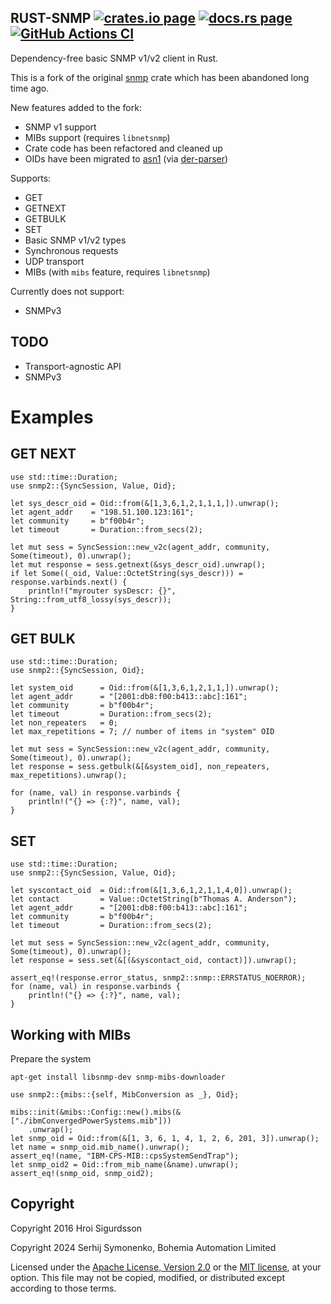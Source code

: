 <h2>
  RUST-SNMP
  <a href="https://crates.io/crates/snmp2"><img alt="crates.io page" src="https://img.shields.io/crates/v/snmp2.svg"></img></a>
  <a href="https://docs.rs/snmp2"><img alt="docs.rs page" src="https://docs.rs/snmp2/badge.svg"></img></a>
  <a href="https://github.com/roboplc/snmp2/actions/workflows/ci.yml">
    <img alt="GitHub Actions CI" src="https://github.com/roboplc/snmp2/actions/workflows/ci.yml/badge.svg"></img>
  </a>
</h2>

Dependency-free basic SNMP v1/v2 client in Rust.

This is a fork of the original [snmp](https://crates.io/crates/snmp) crate
which has been abandoned long time ago.

New features added to the fork:

- SNMP v1 support
- MIBs support (requires `libnetsnmp`)
- Crate code has been refactored and cleaned up
- OIDs have been migrated to
  [asn1](https://docs.rs/asn1-rs/latest/asn1_rs/struct.Oid.html) (via
  [der-parser](https://docs.rs/der-parser))

Supports:

- GET
- GETNEXT
- GETBULK
- SET
- Basic SNMP v1/v2 types
- Synchronous requests
- UDP transport
- MIBs (with `mibs` feature, requires `libnetsnmp`)

Currently does not support:

- SNMPv3

## TODO

- Transport-agnostic API
- SNMPv3


# Examples

## GET NEXT

```no_run
use std::time::Duration;
use snmp2::{SyncSession, Value, Oid};

let sys_descr_oid = Oid::from(&[1,3,6,1,2,1,1,1,]).unwrap();
let agent_addr    = "198.51.100.123:161";
let community     = b"f00b4r";
let timeout       = Duration::from_secs(2);

let mut sess = SyncSession::new_v2c(agent_addr, community, Some(timeout), 0).unwrap();
let mut response = sess.getnext(&sys_descr_oid).unwrap();
if let Some((_oid, Value::OctetString(sys_descr))) = response.varbinds.next() {
    println!("myrouter sysDescr: {}", String::from_utf8_lossy(sys_descr));
}
```

## GET BULK

```rust,no_run
use std::time::Duration;
use snmp2::{SyncSession, Oid};

let system_oid      = Oid::from(&[1,3,6,1,2,1,1,]).unwrap();
let agent_addr      = "[2001:db8:f00:b413::abc]:161";
let community       = b"f00b4r";
let timeout         = Duration::from_secs(2);
let non_repeaters   = 0;
let max_repetitions = 7; // number of items in "system" OID

let mut sess = SyncSession::new_v2c(agent_addr, community, Some(timeout), 0).unwrap();
let response = sess.getbulk(&[&system_oid], non_repeaters, max_repetitions).unwrap();

for (name, val) in response.varbinds {
    println!("{} => {:?}", name, val);
}
```

## SET

```rust,no_run
use std::time::Duration;
use snmp2::{SyncSession, Value, Oid};

let syscontact_oid  = Oid::from(&[1,3,6,1,2,1,1,4,0]).unwrap();
let contact         = Value::OctetString(b"Thomas A. Anderson");
let agent_addr      = "[2001:db8:f00:b413::abc]:161";
let community       = b"f00b4r";
let timeout         = Duration::from_secs(2);

let mut sess = SyncSession::new_v2c(agent_addr, community, Some(timeout), 0).unwrap();
let response = sess.set(&[(&syscontact_oid, contact)]).unwrap();

assert_eq!(response.error_status, snmp2::snmp::ERRSTATUS_NOERROR);
for (name, val) in response.varbinds {
    println!("{} => {:?}", name, val);
}
```

## Working with MIBs

Prepare the system

```shell
apt-get install libsnmp-dev snmp-mibs-downloader
```

```rust,ignore
use snmp2::{mibs::{self, MibConversion as _}, Oid};

mibs::init(&mibs::Config::new().mibs(&["./ibmConvergedPowerSystems.mib"]))
    .unwrap();
let snmp_oid = Oid::from(&[1, 3, 6, 1, 4, 1, 2, 6, 201, 3]).unwrap();
let name = snmp_oid.mib_name().unwrap();
assert_eq!(name, "IBM-CPS-MIB::cpsSystemSendTrap");
let snmp_oid2 = Oid::from_mib_name(&name).unwrap();
assert_eq!(snmp_oid, snmp_oid2);
```

## Copyright

Copyright 2016 Hroi Sigurdsson

Copyright 2024 Serhij Symonenko, Bohemia Automation Limited

Licensed under the [Apache License, Version
2.0](http://www.apache.org/licenses/LICENSE-2.0) or the [MIT
license](http://opensource.org/licenses/MIT), at your option. This file may not
be copied, modified, or distributed except according to those terms.
